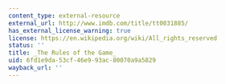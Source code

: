 ```yaml
---
content_type: external-resource
external_url: http://www.imdb.com/title/tt0031885/
has_external_license_warning: true
license: https://en.wikipedia.org/wiki/All_rights_reserved
status: ''
title: _The Rules of the Game_
uid: 6fd1e9da-53cf-46e9-93ac-80070a9a5829
wayback_url: ''
---
```

